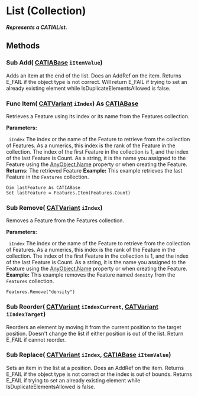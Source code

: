 # List (Collection)

**_Represents a CATIAList._**

## Methods

### Sub **Add**( [CATIABase](../System/interface_AnyObject_17321.md)  `iItemValue`)

Adds an item at the end of the list. Does an AddRef on the item. Returns E_FAIL if the object type is not correct. Will return E_FAIL if trying to set an already existing element while IsDuplicateElementsAllowed is false.  
### Func **Item**( [CATVariant](../System/typedef_CATVariant_20656.md)  `iIndex`) As [CATIABase](../System/interface_AnyObject_17321.md)

Retrieves a Feature using its index or its name from the Features collection.

**Parameters:**

` iIndex`      The index or the name of the Feature to retrieve from the collection of Features. As a numerics, this index is the rank of the Feature in the collection. The index of the first Feature in the collection is 1, and the index of the last Feature is Count. As a string, it is the name you assigned to the Feature using the
[AnyObject.Name](../System/interface_AnyObject_17321.htm#Name) property or when creating the Feature.  **Returns:**      The retrieved Feature  **Example:**      This example retrieves the last Feature in the `Features` collection.

```VBScript
Dim lastFeature As CATIABase
Set lastFeature = Features.Item(Features.Count)

```

### Sub **Remove**( [CATVariant](../System/typedef_CATVariant_20656.md)  `iIndex`)

Removes a Feature from the Features collection.

**Parameters:**

` iIndex`      The index or the name of the Feature to retrieve from the collection of Features. As a numerics, this index is the rank of the Feature in the collection. The index of the first Feature in the collection is 1, and the index of the last Feature is Count. As a string, it is the name you assigned to the Feature using the
[AnyObject.Name](../System/interface_AnyObject_17321.htm#Name) property or when creating the Feature.  **Example:**      This example removes the Feature named `density` from the `Features` collection.

```VBScript
Features.Remove("density")

```

### Sub **Reorder**( [CATVariant](../System/typedef_CATVariant_20656.md)  `iIndexCurrent`,  [CATVariant](../System/typedef_CATVariant_20656.md)  `iIndexTarget`)

Reorders an element by moving it from the current position to the target position. Doesn't change the list if either position is out of the list. Return E_FAIL if cannot reorder.

### Sub **Replace**( [CATVariant](../System/typedef_CATVariant_20656.md)  `iIndex`,  [CATIABase](../System/interface_AnyObject_17321.md)  `iItemValue`)

Sets an item in the list at a position. Does an AddRef on the item. Returns E_FAIL if the object type is not correct or the index is out of bounds. Returns E_FAIL if trying to set an already existing element while IsDuplicateElementsAllowed is false.